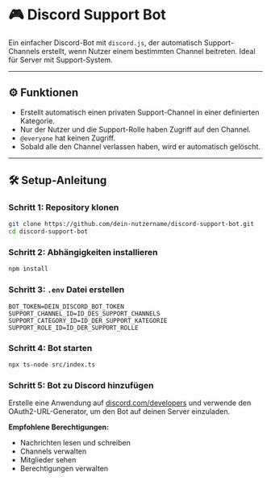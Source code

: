 # 🎮 Discord Support Bot

Ein einfacher Discord-Bot mit `discord.js`, der automatisch Support-Channels erstellt, wenn Nutzer einem bestimmten Channel beitreten. Ideal für Server mit Support-System.

---

## ⚙️ Funktionen

- Erstellt automatisch einen privaten Support-Channel in einer definierten Kategorie.
- Nur der Nutzer und die Support-Rolle haben Zugriff auf den Channel.
- `@everyone` hat keinen Zugriff.
- Sobald alle den Channel verlassen haben, wird er automatisch gelöscht.

---

## 🛠️ Setup-Anleitung

### Schritt 1: Repository klonen

```bash
git clone https://github.com/dein-nutzername/discord-support-bot.git
cd discord-support-bot
```

### Schritt 2: Abhängigkeiten installieren

```bash
npm install
```

### Schritt 3: `.env` Datei erstellen

```env
BOT_TOKEN=DEIN_DISCORD_BOT_TOKEN
SUPPORT_CHANNEL_ID=ID_DES_SUPPORT_CHANNELS
SUPPORT_CATEGORY_ID=ID_DER_SUPPORT_KATEGORIE
SUPPORT_ROLE_ID=ID_DER_SUPPORT_ROLLE

```

### Schritt 4: Bot starten

```bash
npx ts-node src/index.ts
```

### Schritt 5: Bot zu Discord hinzufügen

Erstelle eine Anwendung auf [discord.com/developers](https://discord.com/developers) und verwende den OAuth2-URL-Generator, um den Bot auf deinen Server einzuladen.

**Empfohlene Berechtigungen:**

- Nachrichten lesen und schreiben  
- Channels verwalten  
- Mitglieder sehen  
- Berechtigungen verwalten

